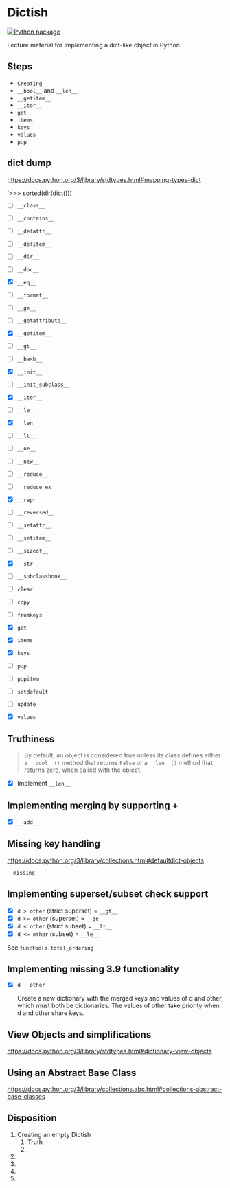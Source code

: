 # Dictish

[![Python package](https://github.com/DevL/dictish/actions/workflows/python-package.yml/badge.svg)](https://github.com/DevL/dictish/actions/workflows/python-package.yml)

Lecture material for implementing a dict-like object in Python.

## Steps

* `Creating`
* `__bool__` and `__len__`
* `__getitem__`
* `__iter__`
* `get`
* `items`
* `keys`
* `values`
* `pop`


## dict dump

https://docs.python.org/3/library/stdtypes.html#mapping-types-dict

`>>> sorted(dir(dict()))

- [ ] `__class__`
- [ ] `__contains__`
- [ ] `__delattr__`
- [ ] `__delitem__`
- [ ] `__dir__`
- [ ] `__doc__`
- [x] `__eq__`
- [ ] `__format__`
- [ ] `__ge__`
- [ ] `__getattribute__`
- [x] `__getitem__`
- [ ] `__gt__`
- [ ] `__hash__`
- [x] `__init__`
- [ ] `__init_subclass__`
- [x] `__iter__`
- [ ] `__le__`
- [x] `__len__`
- [ ] `__lt__`
- [ ] `__ne__`
- [ ] `__new__`
- [ ] `__reduce__`
- [ ] `__reduce_ex__`
- [x] `__repr__`
- [ ] `__reversed__`
- [ ] `__setattr__`
- [ ] `__setitem__`
- [ ] `__sizeof__`
- [x] `__str__`
- [ ] `__subclasshook__`
- [ ] `clear`
- [ ] `copy`
- [ ] `fromkeys`
- [x] `get`
- [x] `items`
- [x] `keys`
- [ ] `pop`
- [ ] `popitem`
- [ ] `setdefault`
- [ ] `update`
- [x] `values`



## Truthiness

> By default, an object is considered true unless its class defines either a `__bool__()` method
> that returns `False` or a `__len__()` method that returns zero, when called with the object.

- [x] Implement `__len__`

## Implementing merging by supporting +

- [x] `__add__`

## Missing key handling

https://docs.python.org/3/library/collections.html#defaultdict-objects

`__missing__`

## Implementing superset/subset check support

- [x] `d > other` (strict superset) = `__gt__`
- [x] `d >= other` (superset) = `__ge__`
- [x] `d < other` (strict subset) = `__lt__`
- [x] `d <= other` (subset) = `__le__`

See `functools.total_ordering`

## Implementing missing 3.9 functionality

- [x] `d | other`

    Create a new dictionary with the merged keys and values of d and other, which must both be dictionaries. The values of other take priority when d and other share keys.

## View Objects and simplifications

https://docs.python.org/3/library/stdtypes.html#dictionary-view-objects


## Using an Abstract Base Class

https://docs.python.org/3/library/collections.abc.html#collections-abstract-base-classes

## Disposition

1. Creating an empty Dictish
    1. Truth
    2.
2.
3.
4.
5.

